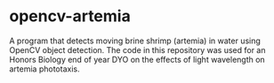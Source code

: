 # opencv-artemia

A program that detects moving brine shrimp (artemia) in water using OpenCV object detection. The code in this repository was used for an Honors Biology end of year DYO on the effects of light wavelength on artemia phototaxis.
